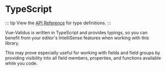 # TypeScript

::: tip
View the [API Reference](/api/#typescript) for type definitions.
:::

Vue-Validus is written in TypeScript and provides typings, so you can benefit from your editor's IntelliSense features when working with this library.

This may prove especially useful for working with fields and field groups by providing visibility into all field members, properties, and functions available while you code.